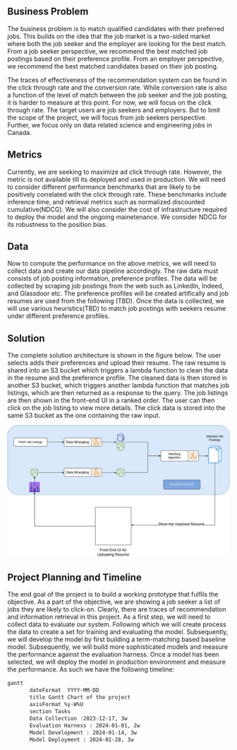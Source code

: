 ## Business Problem

The business problem is to match qualified candidates with their preferred jobs. 
This builds on the idea that the job market is a two-sided market where both the job seeker and the employer are 
looking for the best match. From a job seeker perspective, we recommend the best matched job postings based on their
preference profile. From an employer perspective, we recommend the best matched candidates based on their job posting.

The traces of effectiveness of the recommendation system can be found in the click through rate
and the conversion rate. While conversion rate is also a function of the level of match between the job seeker and the
job posting, it is harder to measure at this point. For now, we will focus on the click through rate.
The target users are job seekers and employers. But to limit the scope of the project, we will focus from job seekers perspective.
Further, we focus only on data related science and engineering jobs in Canada.

## Metrics
Currently, we are seeking to maximize ad click through rate. However, the metric is not available till its deployed and
used in production. We will need to consider different performance benchmarks that are likely to be positively correlated
with the click through rate. These benchmarks include inference time, and retrieval metrics such as normalized discounted
cumulative(NDCG). We will also consider the cost of infrastructure required to deploy the model and the ongoing mainetenance. 
We consider NDCG for its robustness to the position bias. 

## Data
Now to compute the performance on the above metrics, we will need to collect data and create our data pipeline accordingly. 
The raw data must consists of job posting information, preference profiles. The data will be collected by scraping job postings
from the web such as LinkedIn, Indeed, and Glassdoor etc. The preference profiles will be created artifically and job resumes
are used from the following (TBD). Once the data is collected, we will use various heuristics(TBD) to match job postings with 
seekers resume under different preference profiles.

## Solution
The complete solution architecture is shown in the figure below. The user selects adds their preferences and upload their
resume. The raw resume is shared into an S3 bucket which triggers a lambda function to clean the data in the resume and the 
preference profile. The cleaned data is then stored in another S3 bucket, which triggers another lambda function that matches
job listings, which are then returned as a response to the query. The job listings are then shown in the front-end UI in 
a ranked order. The user can then click on the job listing to view more details. The click data is stored into the same
S3 bucket as the one containing the raw input. 

![Solution Architecture](../assets/inference-architecture-diagram.jpg)

## Project Planning and Timeline
The end goal of the project is to build a working prototype that fulfils the objective. As a part of the objective,
we are showing a job seeker a list of jobs they are likely to click-on. Clearly, there are traces
of recommendation and information retrieval in this project. As a first step, we will need to collect data to 
evaluate our system. Following which we will create process the data to create a set for training and evaluating the model.
Subsequently, we will develop the model by first building a term-matching based baseline model. Subsequently,
we will build more sophisticated models and measure the performance against the evaluation harness. Once a model has been 
selected, we will deploy the model in production environment and measure the performance. 
As such we have the following timeline:

```mermaid
gantt
       dateFormat  YYYY-MM-DD
       title Gantt Chart of the project
       axisFormat %y-W%U
       section Tasks
       Data Collection :2023-12-17, 3w
       Evaluation Harness : 2024-01-01, 2w
       Model Development : 2024-01-14, 3w
       Model Deployment : 2024-01-28, 3w

```

